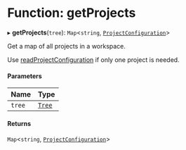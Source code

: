 # Function: getProjects

▸ **getProjects**(`tree`): `Map`\<`string`, [`ProjectConfiguration`](../../devkit/documents/ProjectConfiguration)\>

Get a map of all projects in a workspace.

Use [readProjectConfiguration](../../devkit/documents/readProjectConfiguration) if only one project is needed.

#### Parameters

| Name   | Type                                  |
| :----- | :------------------------------------ |
| `tree` | [`Tree`](../../devkit/documents/Tree) |

#### Returns

`Map`\<`string`, [`ProjectConfiguration`](../../devkit/documents/ProjectConfiguration)\>
